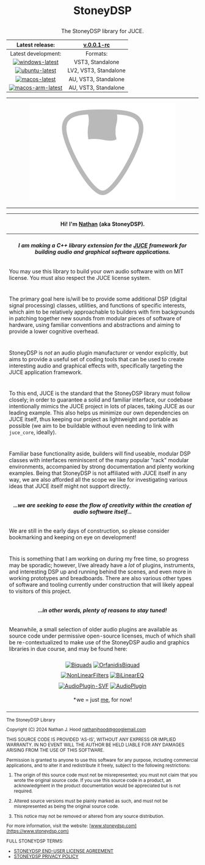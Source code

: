 # <p align="center">StoneyDSP</p>

<p align="center">The StoneyDSP library for JUCE.</p>

<div align="center">

| Latest release: | [v.0.0.1-rc](https://github.com/StoneyDSP/StoneyDSP/tree/v0.0.1-rc) |
| :-: | :-: |
| Latest development: | Formats: |
[![windows-latest](https://github.com/StoneyDSP/StoneyDSP/actions/workflows/windows-latest.yaml/badge.svg?branch=development&event=push)](https://github.com/StoneyDSP/StoneyDSP/actions/workflows/windows-latest.yaml) | VST3, Standalone |
[![ubuntu-latest](https://github.com/StoneyDSP/StoneyDSP/actions/workflows/ubuntu-latest.yaml/badge.svg?branch=development&event=push)](https://github.com/StoneyDSP/StoneyDSP/actions/workflows/ubuntu-latest.yaml) | LV2, VST3, Standalone |
[![macos-latest](https://github.com/StoneyDSP/StoneyDSP/actions/workflows/macos-latest.yaml/badge.svg?branch=development&event=push)](https://github.com/StoneyDSP/StoneyDSP/actions/workflows/macos-latest.yaml) | AU, VST3, Standalone |
[![macos-arm-latest](https://github.com/StoneyDSP/StoneyDSP/actions/workflows/macos-arm-latest.yaml/badge.svg?branch=development&event=push)](https://github.com/StoneyDSP/StoneyDSP/actions/workflows/macos-arm-latest.yaml) | AU, VST3, Standalone |



<hr>

[![StoneyDSP](https://raw.githubusercontent.com/StoneyDSP/StoneyDSP/production/public/images/w_icon__384x256.png)](https://www.stoneydsp.com)

<hr>

</div>

| <p>Hi! I'm <a href="https://github.com/nathanjhood">Nathan</a> (aka StoneyDSP).</p>  |
| :-: |
| |
| <p align="center"><i><b>I am making a C++ library extension for the [JUCE](https://github.com/juce-framework/JUCE) framework for building audio and graphical software applications.</b></i></p> |
| <p align="left">You may use this library to build your own audio software with on MIT license. You must also respect the JUCE license system.</p> |
| |
| <p align="left">The primary goal here is/will be to provide some additional DSP (digital signal processing) classes, utilities, and functions of specific interests, which aim to be relatively approachable to builders with firm backgrounds in patching together new sounds from modular pieces of software of hardware, using familiar conventions and abstractions and aiming to provide a lower cognitive overhead.</p> |
| |
| <p align="left">StoneyDSP is *not* an audio plugin manufacturer or vendor explicitly, but aims to provide a useful set of coding tools that can be used to create interesting audio and graphical effects with, specifically targeting the JUCE application framework. </p> |
| |
| <p align="left">To this end, JUCE is the standard that the StoneyDSP library must follow closely; in order to guarantee a solid and familiar interface, our codebase intentionally mimics the JUCE project in lots of places, taking JUCE as our leading example. This also helps us minimize our own dependencies on JUCE itself, thus keeping our project as lightweight and portable as possible (we aim to be buildable without even needing to link with ```juce_core```, ideally). </p> |
| |
| <p align="left">Familiar base functionality aside, builders will find useable, modular DSP classes with interfaces reminiscent of the many popular "rack" modular environments, accompanied by strong documentation and plenty working examples. Being that StoneyDSP is not affiliated with JUCE itself in any way, we are also afforded all the scope we like for investigating various ideas that JUCE itself might not support directly.</p> |
| <p align="center"><i><b>...we are seeking to ease the flow of creativity within the creation of audio software itself...</b></i></p> |
| <p align="left">We are still in the early days of construction, so please consider bookmarking and keeping on eye on development!</p> |
| |
| <p align="left">This is something that I am working on during my free time, so progress may be sporadic; however, I/we already have a *lot* of plugins, instruments, and interesting DSP up and running behind the scenes, and even more in working prototypes and breadboards. There are also various other types of software and tooling currently under construction that will likely appeal to visitors of this project.</p> |
| <p align="center"><i><b>...in other words, plenty of reasons to stay tuned!</b></i></p> |
| <p align="left">Meanwhile, a small selection of older audio plugins are available as source code under permissive open-source licenses, much of which shall be re-contextualized to make use of the StoneyDSP audio and graphics libraries in due course, and may be found here:</p> |
| |
| [![Biquads](https://github-readme-stats.vercel.app/api/pin/?username=nathanjhood\&repo=Biquads\&theme=transparent)](https://github.com/StoneyDSP/Biquads) [![OrfanidisBiquad](https://github-readme-stats.vercel.app/api/pin/?username=nathanjhood\&repo=OrfanidisBiquad\&theme=transparent)](https://github.com/StoneyDSP/OrfanidisBiquad) |
| |
| [![NonLinearFilters](https://github-readme-stats.vercel.app/api/pin/?username=nathanjhood\&repo=NonLinearFilters\&theme=transparent)](https://github.com/nathanjhood/NonLinearFilters) [![BiLinearEQ](https://github-readme-stats.vercel.app/api/pin/?username=nathanjhood\&repo=BiLinearEQ\&theme=transparent)](https://github.com/nathanjhood/BiLinearEQ) |
| |
| [![AudioPlugin-SVF](https://github-readme-stats.vercel.app/api/pin/?username=nathanjhood\&repo=AudioPlugin-SVF\&theme=transparent)](https://github.com/nathanjhood/AudioPlugin-SVF) [![AudioPlugin](https://github-readme-stats.vercel.app/api/pin/?username=nathanjhood\&repo=AudioPlugin\&theme=transparent)](https://github.com/nathanjhood/AudioPlugin) |
| <p>*we = just <a href="https://github.com/nathanjhood">me</a>, for now! </p> |
| |

<small>

The StoneyDSP Library

Copyright (C) 2024 Nathan J. Hood <nathanjhood@googlemail.com>

THIS SOURCE CODE IS PROVIDED 'AS-IS', WITHOUT ANY EXPRESS OR IMPLIED
WARRANTY. IN NO EVENT WILL THE AUTHOR BE HELD LIABLE FOR ANY DAMAGES
ARISING FROM THE USE OF THIS SOFTWARE.

Permission is granted to anyone to use this software for any purpose,
including commercial applications, and to alter it and redistribute it
freely, subject to the following restrictions:

1. The origin of this source code must not be misrepresented; you must not
  claim that you wrote the original source code. If you use this source code
  in a product, an acknowledgment in the product documentation would be
  appreciated but is not required.

2. Altered source versions must be plainly marked as such, and must not be
  misrepresented as being the original source code.

3. This notice may not be removed or altered from any source distribution.

For more information, visit the website:
[www.stoneydsp.com](https://www.stoneydsp.com)

FULL STONEYDSP TERMS:
- [STONEYDSP END-USER LICENSE AGREEMENT](https://www.stoneydsp.com/licence)
- [STONEYDSP PRIVACY POLICY](https://www.stoneydsp.com/privacy-policy)

</small>
